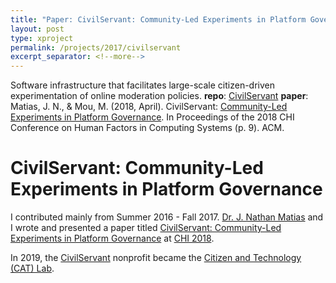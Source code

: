 ```yaml
---
title: "Paper: CivilServant: Community-Led Experiments in Platform Governance"
layout: post 
type: xproject 
permalink: /projects/2017/civilservant
excerpt_separator: <!--more-->
---
```


Software infrastructure that facilitates large-scale citizen-driven experimentation of online moderation policies. 
<b>repo</b>: [CivilServant](https://github.com/mitmedialab/CivilServant)
<b>paper</b>: Matias, J. N., & Mou, M. (2018, April). CivilServant: [Community-Led Experiments in Platform Governance](https://natematias.com/media/Community_Led_Experiments-CHI_2018.pdf). In Proceedings of the 2018 CHI Conference on Human Factors in Computing Systems (p. 9). ACM.

<!--more-->

# CivilServant: Community-Led Experiments in Platform Governance

I contributed mainly from Summer 2016 - Fall 2017. [Dr. J. Nathan Matias](https://natematias.com) and I wrote and presented a paper titled [CivilServant: Community-Led Experiments in Platform Governance](https://natematias.com/media/Community_Led_Experiments-CHI_2018.pdf) at [CHI 2018](https://medium.com/@natematias/remaking-large-scale-behavioral-research-for-democracy-new-paper-at-chi-2018-4569ee17f07a).

In 2019, the [CivilServant](https://civilservant.io) nonprofit became the [Citizen and Technology (CAT) Lab](https://citizensandtech.org/).
